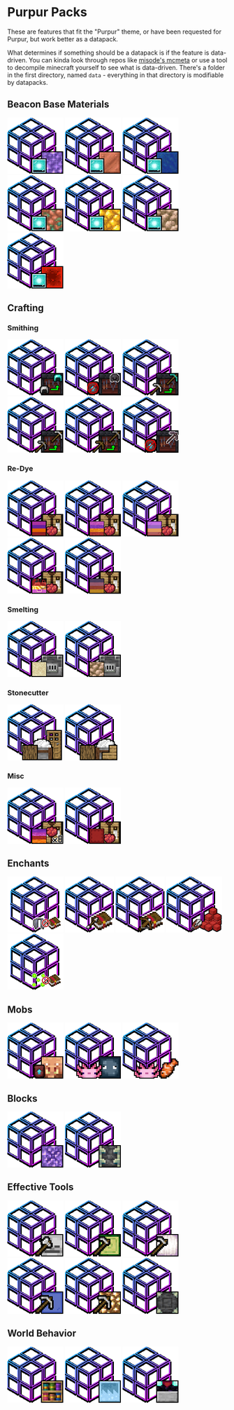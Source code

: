 # Purpur Packs
These are features that fit the "Purpur" theme, or have been requested for Purpur, but work better as a datapack.

What determines if something should be a datapack is if the feature is data-driven. You can kinda look through repos like [misode's mcmeta](https://github.com/misode/mcmeta/tree/summary) or use a tool to decompile minecraft yourself to see what is data-driven. 
There's a folder in the first directory, named `data` - everything in that directory is modifiable by datapacks.

## Beacon Base Materials
[![](/packs/beacon_base/amethyst/pack.png "Amethyst Blocks Can Be Used As A Beacon Base. Amethyst Shards Can Be Used As A Beacon Payment Item.")](https://modrinth.com/project/EP4tesbZ/versions)
[![](/packs/beacon_base/copper/pack.png "Copper Blocks Can Be Used As A Beacon Base. Copper Ingots Can Be Used As A Beacon Payment Item")](https://modrinth.com/project/zFdrE9Wt/versions)
[![](/packs/beacon_base/lapis/pack.png "Lapis Blocks Can Be Used As A Beacon Base. Lapis Lazuli Can Be Used As A Beacon Payment Item")](https://modrinth.com/project/gDqoouES/versions)
[![](/packs/beacon_base/raw_copper/pack.png "Raw Copper Blocks Can Be Used As A Beacon Base. Raw Copper Can Be Used As A Beacon Payment Item")](https://modrinth.com/project/ItRpuGf4/versions)
[![](/packs/beacon_base/raw_gold/pack.png "Raw Gold Blocks Can Be Used As A Beacon Base. Raw Gold Can Be Used As A Beacon Payment Item")](https://modrinth.com/project/MqaYXlAP/versions)
[![](/packs/beacon_base/raw_iron/pack.png "Raw Iron Blocks Can Be Used As A Beacon Base. Raw Iron Can Be Used As A Beacon Payment Item")](https://modrinth.com/project/8iJVgUtF/versions)
[![](/packs/beacon_base/redstone/pack.png "Redstone Blocks Can Be Used As A Beacon Base. Redstone Dust Can Be Used As A Beacon Payment Item")](https://modrinth.com/project/I2neFSkP/versions)

## Crafting 
### Smithing
[![](/packs/crafting/smithing/armor/iron_to_diamond/pack.png "Upgrade Iron Armor to Diamond Armor")](https://modrinth.com/project/UwL3n8Ei/versions)
[![](/packs/crafting/smithing/armor/netherite_no_template/pack.png "Upgrade Diamond Armor to Netherite Without A Template")](https://modrinth.com/project/t5xqR0AK/versions)
[![](/packs/crafting/smithing/tools/iron_to_diamond/pack.png "Upgrade Iron Tools To Diamond Ones")](https://modrinth.com/project/fOi8LwAw/versions)
[![](/packs/crafting/smithing/tools/stone_to_iron/pack.png "Upgrade Stone Tools To Iron Ones")](https://modrinth.com/project/8zLmjJ4K/versions)
[![](/packs/crafting/smithing/tools/wooden_to_stone/pack.png "Upgrade Wood Tools To Stone Ones")](https://modrinth.com/project/fEg9tXQ6/versions)
[![](/packs/crafting/smithing/tools/netherite_no_template/pack.png "Upgrade Diamond Tools to Netherite Without A Template")](https://modrinth.com/project/R1WCIhLq/versions)
### Re-Dye
[![](/packs/crafting/re_dye/concrete/pack.png "Re-Dye All Colors Of Concrete")](https://modrinth.com/project/1hrzfBkm/versions)
[![](/packs/crafting/re_dye/concrete_powder/pack.png "Re-Dye All Colors Of Concrete Powder")](https://modrinth.com/project/DUoieMnq/versions)
[![](/packs/crafting/re_dye/glass/pack.png "Re-Dye All Colors Of Glass")](https://modrinth.com/project/sbHA4Z4I/versions)
[![](/packs/crafting/re_dye/glazed_terracotta/pack.png "Re-Dye All Colors Of Glazed Terracotta")](https://modrinth.com/project/mBcDOO3o/versions)
[![](/packs/crafting/re_dye/terracotta/pack.png "Re-Dye All Colors Of Terracotta")](https://modrinth.com/project/lANiwxxT/versions)
### Smelting
[![](/packs/crafting/smelting/blasting_smelts_glass/pack.png "Blasting Furnace Smelts Glass")](https://modrinth.com/project/yQr7wOEY/versions)
[![](/packs/crafting/smelting/raw_ore_blocks/pack.png "Smelt Raw Ore Blocks")](https://modrinth.com/project/Sue2z8Bl/versions)
### Stonecutter
[![](packs/crafting/stonecutting/wood/doors_and_trapdoors/pack.png "Stonecutter Cuts Planks To Doors Trapdoors and Pressure Plates")](https://modrinth.com/project/VWWrpSlM/versions)
[![](packs/crafting/stonecutting/wood/slabs_and_stairs/pack.png "Stonecutter Cuts Planks To Slabs Stairs Fences and Fence Gates")](https://modrinth.com/project/k4swAzko/versions)
### Misc
[![](/packs/crafting/misc/more_dyed_wool_and_carpet/pack.png "Craft 8 Wool Or Carpet Instead Of One At A Time")](https://modrinth.com/project/z9M75QAX/versions)
[![](/packs/crafting/misc/one_step_dyed_shulker_boxes/pack.png "Craft Dyed Shulkers From Scratch")](https://modrinth.com/project/cNHq7t9M/versions)

## Enchants

[![](/packs/enchant/elytra_ignores_unbreaking/pack.png "Disables Unbreaking From Working On Elytra")](https://modrinth.com/project/QZKMChtj/versions)
[![](/packs/enchant/infinity_and_mending_bows/pack.png "Infinity And Mending Can Be Placed On The Same Bow")](https://modrinth.com/project/NLzRxVcC/versions)
[![](/packs/enchant/infinity_on_crossbow/pack.png "Infinity Can Be Placed On A Crossbow")](https://modrinth.com/project/rvzRe1CC/versions)
[![](/packs/enchant/looting_on_shears/pack.png "Looting Works On Shears")](https://modrinth.com/project/qwRhepin/versions)
[![](/packs/enchant/remove_mending/pack.png "Remove Mending And It's Functionality")](https://modrinth.com/project/imR8I7dT/versions)

## Mobs
[![](/packs/mobs/loot_tables/bartering_rebalance/pack.png "Rebalance The Piglin Bartering Loot Table")](https://modrinth.com/project/fffp1OgS/versions)
[![](/packs/mobs/behavior/axolotl_ignore_passives/pack.png "Axolotls Do Not Attack Passive Mobs")](https://modrinth.com/project/uqr5V1OT/versions)
[![](/packs/mobs/behavior/axolotl_breed_with_tropical_fish_item/pack.png "Axolotls Breed With The Tropical Fish Item")](https://modrinth.com/project/ZLRxxRmh/versions)

## Blocks
[![](/packs/blocks/silk_touch/budding_amethyst/pack.png "Pick Up Budding Amethyst Blocks With Silk Touch")](https://modrinth.com/project/7P6tQJuB/versions)
[![](/packs/blocks/silk_touch/reinforced_deepslate/pack.png "Pick Up Reinforced Deepslate Blocks With Silk Touch")](https://modrinth.com/project/B92jc48r/versions)


## Effective Tools
[![](/packs/effective_tools/axe_skulls/pack.png "Skulls And Heads Break Faster With An Axe")](https://modrinth.com/project/S7cHoMDR/versions)
[![](/packs/effective_tools/hoe_cactus/pack.png "Cactus Breaks Faster With A Hoe")](https://modrinth.com/project/Xqq7IBeE/versions)
[![](/packs/effective_tools/hoe_froglights/pack.png "Froglights Break Faster Using A Hoe")](https://modrinth.com/project/dpLYDTiH/versions)
[![](/packs/effective_tools/pickaxe_glass/pack.png "Glass Breaks Faster With A Pickaxe")](https://modrinth.com/project/y87pO5HP/versions)
[![](/packs/effective_tools/pickaxe_light_source_blocks/pack.png "Light Source Blocks Break Faster With A Pickaxe")](https://modrinth.com/project/ERLjKg7g/versions)
[![](/packs/effective_tools/pickaxe_reinforced_deepslate/pack.png "Reinforced Deepslate Breaks Faster With A Pickaxe")](https://modrinth.com/project/kbuqezYO/versions)

## World Behavior
[![](/packs/world/behavior/chiseled_bookshelves_add_enchantment_power/pack.png "Chiseled Bookshelves Add To Enchantment Power")](https://modrinth.com/project/504BLPX7/versions)
[![](/packs/world/behavior/four_new_paintings_are_placeable/pack.png "The Four New Paintings Are Placeable")](https://modrinth.com/project/UDhPA1TM/versions)
[![](/packs/world/behavior/transparent_blocks_in_enchant_area/pack.png "Transparent Blocks Do Not Reduce Enchant Power In Enchant Area")](https://modrinth.com/project/NhxPgV4c/versions)

